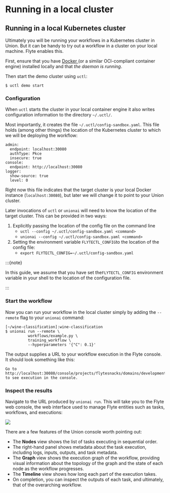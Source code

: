 # Running in a local cluster

## Running in a local Kubernetes cluster

Ultimately you will be running your workflows in a Kubernetes cluster in Union. But it can be handy to try out a workflow in a cluster on your local machine. Flyte enables this.

First, ensure that you have [Docker ](https://www.docker.com/products/docker-desktop/)(or a similar OCI-compliant container engine) installed locally and that _the daemon is running_.

Then start the demo cluster using `uctl`:

```{code-block} shell
$ uctl demo start
```

### Configuration

When `uctl` starts the cluster in your local container engine it also writes configuration information to the directory `~/.uctl/`.

Most importantly, it creates the file `~/.uctl/config-sandbox.yaml`. This file holds (among other things) the location of the Kubernetes cluster to which we will be deploying the workflow:

```{code-block} yaml
admin:
  endpoint: localhost:30080
  authType: Pkce
  insecure: true
console:
  endpoint: http://localhost:30080
logger:
  show-source: true
  level: 0
```

Right now this file indicates that the target cluster is your local Docker instance (`localhost:30080`), but later we will change it to point to your Union cluster.

Later invocations of `uctl` or `unionai` will need to know the location of the target cluster. This can be provided in two ways:

1. Explicitly passing the location of the config file on the command line
   * `uctl --config ~/.uctl/config-sandbox.yaml <command>`
   * `unionai --config ~/.uctl/config-sandbox.yaml <command>`
2. Setting the environment variable `FLYTECTL_CONFIG`to the location of the config file:
   * `export FLYTECTL_CONFIG=~/.uctl/config-sandbox.yaml`

:::{note}

In this guide, we assume that you have set the`FLYTECTL_CONFIG` environment variable in your shell to the location of the configuration file.

:::

### Start the workflow

Now you can run your workflow in the local cluster simply by adding the `--remote` flag to your `unionai` command:

```{code-block} shell
[~/wine-classification]:wine-classification
$ unionai run --remote \
          workflows/example.py \
          training_workflow \
          --hyperparameters '{"C": 0.1}'
```

The output supplies a URL to your workflow execution in the Flyte console. It should look something like this:

```{code-block} shell
Go to http://localhost:30080/console/projects/flytesnacks/domains/development/executions/f6ac3844ff43b4be69a9 to see execution in the console.
```

### Inspect the results

Navigate to the URL produced by `unionai run`. This will take you to the Flyte web console, the web interface used to manage Flyte entities such as tasks, workflows, and executions:

![](/_static/images/getting-started-console.png)

There are a few features of the Union console worth pointing out:

* The **Nodes** view shows the list of tasks executing in sequential order.
* The right-hand panel shows metadata about the task execution, including logs, inputs, outputs, and task metadata.
* The **Graph** view shows the execution graph of the workflow, providing visual information about the topology of the graph and the state of each node as the workflow progresses.
* The **Timeline** view shows how long each part of the execution takes.
* On completion, you can inspect the outputs of each task, and ultimately, that of the overarching workflow.
